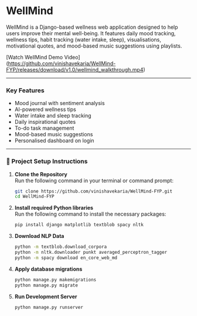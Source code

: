 # WellMind

WellMind is a Django-based wellness web application designed to help users improve their mental well-being. It features daily mood tracking, wellness tips, habit tracking (water intake, sleep), visualisations, motivational quotes, and mood-based music suggestions using playlists.

[Watch WellMind Demo Video] (https://github.com/vinishavekaria/WellMind-FYP/releases/download/v1.0/wellmind_walkthrough.mp4)

---

### Key Features

- Mood journal with sentiment analysis  
- AI-powered wellness tips  
- Water intake and sleep tracking  
- Daily inspirational quotes  
- To-do task management  
- Mood-based music suggestions 
- Personalised dashboard on login  

---

### 🔧 Project Setup Instructions

1. **Clone the Repository**  
   Run the following command in your terminal or command prompt:

   ```bash
   git clone https://github.com/vinishavekaria/WellMind-FYP.git
   cd WellMind-FYP

2. **Install required Python libraries**  
   Run the following command to install the necessary packages:

   ```bash
   pip install django matplotlib textblob spacy nltk

3. **Download NLP Data**

    ```bash
    python -m textblob.download_corpora
    python -m nltk.downloader punkt averaged_perceptron_tagger
    python -m spacy download en_core_web_md

4. **Apply database migrations**

    ```bash
    python manage.py makemigrations
    python manage.py migrate

5. **Run Development Server**

    ```bash
    python manage.py runserver
